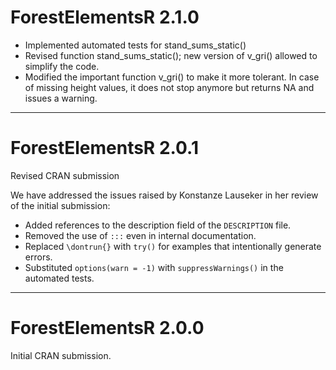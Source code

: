 # ForestElementsR 2.1.0

* Implemented automated tests for stand_sums_static()
* Revised function stand_sums_static(); new version of v_gri() allowed to 
  simplify the code.
* Modified the important function v_gri() to make it more tolerant. In case of 
  missing height values, it does not stop anymore but returns NA and issues a 
  warning.

***
# ForestElementsR 2.0.1

Revised CRAN submission

We have addressed the issues raised by Konstanze Lauseker in her review of the 
initial submission:

* Added references to the description field of the `DESCRIPTION` file.  
* Removed the use of `:::` even in internal documentation.  
* Replaced `\dontrun{}` with `try()` for examples that intentionally generate 
  errors.  
* Substituted `options(warn = -1)` with `suppressWarnings()` in the automated 
  tests.  

***
# ForestElementsR 2.0.0

Initial CRAN submission.

